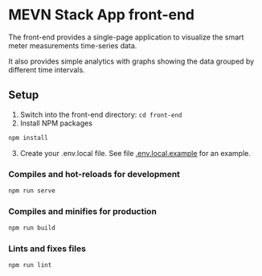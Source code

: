 # MEVN Stack App front-end

The front-end provides a single-page application to visualize the smart meter measurements time-series data.

It also provides simple analytics with graphs showing the data grouped by different time intervals.

## Setup
1. Switch into the front-end directory: `cd front-end`
2. Install NPM packages
```sh
npm install
```
3. Create your .env.local file. See file [.env.local.example][dot-env-local-example-url] for an example.

### Compiles and hot-reloads for development
```sh
npm run serve
```

### Compiles and minifies for production
```sh
npm run build
```

### Lints and fixes files
```sh
npm run lint
```

<!-- MARKDOWN LINKS -->
[dot-env-local-example-url]: .env.local.example
